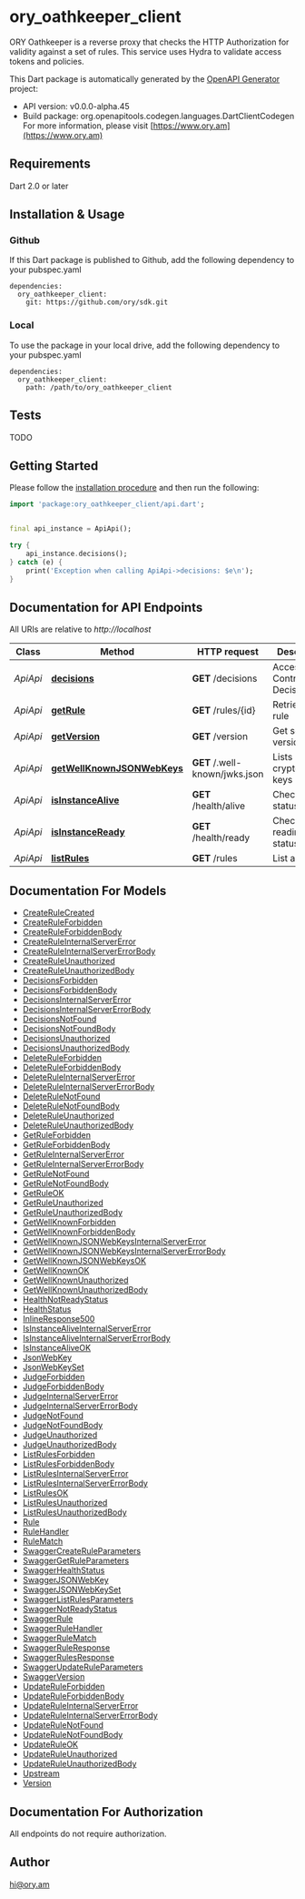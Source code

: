 # ory_oathkeeper_client
ORY Oathkeeper is a reverse proxy that checks the HTTP Authorization for validity against a set of rules. This service uses Hydra to validate access tokens and policies.

This Dart package is automatically generated by the [OpenAPI Generator](https://openapi-generator.tech) project:

- API version: v0.0.0-alpha.45
- Build package: org.openapitools.codegen.languages.DartClientCodegen
For more information, please visit [https://www.ory.am](https://www.ory.am)

## Requirements

Dart 2.0 or later

## Installation & Usage

### Github
If this Dart package is published to Github, add the following dependency to your pubspec.yaml
```
dependencies:
  ory_oathkeeper_client:
    git: https://github.com/ory/sdk.git
```

### Local
To use the package in your local drive, add the following dependency to your pubspec.yaml
```
dependencies:
  ory_oathkeeper_client:
    path: /path/to/ory_oathkeeper_client
```

## Tests

TODO

## Getting Started

Please follow the [installation procedure](#installation--usage) and then run the following:

```dart
import 'package:ory_oathkeeper_client/api.dart';


final api_instance = ApiApi();

try {
    api_instance.decisions();
} catch (e) {
    print('Exception when calling ApiApi->decisions: $e\n');
}

```

## Documentation for API Endpoints

All URIs are relative to *http://localhost*

Class | Method | HTTP request | Description
------------ | ------------- | ------------- | -------------
*ApiApi* | [**decisions**](doc//ApiApi.md#decisions) | **GET** /decisions | Access Control Decision API
*ApiApi* | [**getRule**](doc//ApiApi.md#getrule) | **GET** /rules/{id} | Retrieve a rule
*ApiApi* | [**getVersion**](doc//ApiApi.md#getversion) | **GET** /version | Get service version
*ApiApi* | [**getWellKnownJSONWebKeys**](doc//ApiApi.md#getwellknownjsonwebkeys) | **GET** /.well-known/jwks.json | Lists cryptographic keys
*ApiApi* | [**isInstanceAlive**](doc//ApiApi.md#isinstancealive) | **GET** /health/alive | Check alive status
*ApiApi* | [**isInstanceReady**](doc//ApiApi.md#isinstanceready) | **GET** /health/ready | Check readiness status
*ApiApi* | [**listRules**](doc//ApiApi.md#listrules) | **GET** /rules | List all rules


## Documentation For Models

 - [CreateRuleCreated](doc//CreateRuleCreated.md)
 - [CreateRuleForbidden](doc//CreateRuleForbidden.md)
 - [CreateRuleForbiddenBody](doc//CreateRuleForbiddenBody.md)
 - [CreateRuleInternalServerError](doc//CreateRuleInternalServerError.md)
 - [CreateRuleInternalServerErrorBody](doc//CreateRuleInternalServerErrorBody.md)
 - [CreateRuleUnauthorized](doc//CreateRuleUnauthorized.md)
 - [CreateRuleUnauthorizedBody](doc//CreateRuleUnauthorizedBody.md)
 - [DecisionsForbidden](doc//DecisionsForbidden.md)
 - [DecisionsForbiddenBody](doc//DecisionsForbiddenBody.md)
 - [DecisionsInternalServerError](doc//DecisionsInternalServerError.md)
 - [DecisionsInternalServerErrorBody](doc//DecisionsInternalServerErrorBody.md)
 - [DecisionsNotFound](doc//DecisionsNotFound.md)
 - [DecisionsNotFoundBody](doc//DecisionsNotFoundBody.md)
 - [DecisionsUnauthorized](doc//DecisionsUnauthorized.md)
 - [DecisionsUnauthorizedBody](doc//DecisionsUnauthorizedBody.md)
 - [DeleteRuleForbidden](doc//DeleteRuleForbidden.md)
 - [DeleteRuleForbiddenBody](doc//DeleteRuleForbiddenBody.md)
 - [DeleteRuleInternalServerError](doc//DeleteRuleInternalServerError.md)
 - [DeleteRuleInternalServerErrorBody](doc//DeleteRuleInternalServerErrorBody.md)
 - [DeleteRuleNotFound](doc//DeleteRuleNotFound.md)
 - [DeleteRuleNotFoundBody](doc//DeleteRuleNotFoundBody.md)
 - [DeleteRuleUnauthorized](doc//DeleteRuleUnauthorized.md)
 - [DeleteRuleUnauthorizedBody](doc//DeleteRuleUnauthorizedBody.md)
 - [GetRuleForbidden](doc//GetRuleForbidden.md)
 - [GetRuleForbiddenBody](doc//GetRuleForbiddenBody.md)
 - [GetRuleInternalServerError](doc//GetRuleInternalServerError.md)
 - [GetRuleInternalServerErrorBody](doc//GetRuleInternalServerErrorBody.md)
 - [GetRuleNotFound](doc//GetRuleNotFound.md)
 - [GetRuleNotFoundBody](doc//GetRuleNotFoundBody.md)
 - [GetRuleOK](doc//GetRuleOK.md)
 - [GetRuleUnauthorized](doc//GetRuleUnauthorized.md)
 - [GetRuleUnauthorizedBody](doc//GetRuleUnauthorizedBody.md)
 - [GetWellKnownForbidden](doc//GetWellKnownForbidden.md)
 - [GetWellKnownForbiddenBody](doc//GetWellKnownForbiddenBody.md)
 - [GetWellKnownJSONWebKeysInternalServerError](doc//GetWellKnownJSONWebKeysInternalServerError.md)
 - [GetWellKnownJSONWebKeysInternalServerErrorBody](doc//GetWellKnownJSONWebKeysInternalServerErrorBody.md)
 - [GetWellKnownJSONWebKeysOK](doc//GetWellKnownJSONWebKeysOK.md)
 - [GetWellKnownOK](doc//GetWellKnownOK.md)
 - [GetWellKnownUnauthorized](doc//GetWellKnownUnauthorized.md)
 - [GetWellKnownUnauthorizedBody](doc//GetWellKnownUnauthorizedBody.md)
 - [HealthNotReadyStatus](doc//HealthNotReadyStatus.md)
 - [HealthStatus](doc//HealthStatus.md)
 - [InlineResponse500](doc//InlineResponse500.md)
 - [IsInstanceAliveInternalServerError](doc//IsInstanceAliveInternalServerError.md)
 - [IsInstanceAliveInternalServerErrorBody](doc//IsInstanceAliveInternalServerErrorBody.md)
 - [IsInstanceAliveOK](doc//IsInstanceAliveOK.md)
 - [JsonWebKey](doc//JsonWebKey.md)
 - [JsonWebKeySet](doc//JsonWebKeySet.md)
 - [JudgeForbidden](doc//JudgeForbidden.md)
 - [JudgeForbiddenBody](doc//JudgeForbiddenBody.md)
 - [JudgeInternalServerError](doc//JudgeInternalServerError.md)
 - [JudgeInternalServerErrorBody](doc//JudgeInternalServerErrorBody.md)
 - [JudgeNotFound](doc//JudgeNotFound.md)
 - [JudgeNotFoundBody](doc//JudgeNotFoundBody.md)
 - [JudgeUnauthorized](doc//JudgeUnauthorized.md)
 - [JudgeUnauthorizedBody](doc//JudgeUnauthorizedBody.md)
 - [ListRulesForbidden](doc//ListRulesForbidden.md)
 - [ListRulesForbiddenBody](doc//ListRulesForbiddenBody.md)
 - [ListRulesInternalServerError](doc//ListRulesInternalServerError.md)
 - [ListRulesInternalServerErrorBody](doc//ListRulesInternalServerErrorBody.md)
 - [ListRulesOK](doc//ListRulesOK.md)
 - [ListRulesUnauthorized](doc//ListRulesUnauthorized.md)
 - [ListRulesUnauthorizedBody](doc//ListRulesUnauthorizedBody.md)
 - [Rule](doc//Rule.md)
 - [RuleHandler](doc//RuleHandler.md)
 - [RuleMatch](doc//RuleMatch.md)
 - [SwaggerCreateRuleParameters](doc//SwaggerCreateRuleParameters.md)
 - [SwaggerGetRuleParameters](doc//SwaggerGetRuleParameters.md)
 - [SwaggerHealthStatus](doc//SwaggerHealthStatus.md)
 - [SwaggerJSONWebKey](doc//SwaggerJSONWebKey.md)
 - [SwaggerJSONWebKeySet](doc//SwaggerJSONWebKeySet.md)
 - [SwaggerListRulesParameters](doc//SwaggerListRulesParameters.md)
 - [SwaggerNotReadyStatus](doc//SwaggerNotReadyStatus.md)
 - [SwaggerRule](doc//SwaggerRule.md)
 - [SwaggerRuleHandler](doc//SwaggerRuleHandler.md)
 - [SwaggerRuleMatch](doc//SwaggerRuleMatch.md)
 - [SwaggerRuleResponse](doc//SwaggerRuleResponse.md)
 - [SwaggerRulesResponse](doc//SwaggerRulesResponse.md)
 - [SwaggerUpdateRuleParameters](doc//SwaggerUpdateRuleParameters.md)
 - [SwaggerVersion](doc//SwaggerVersion.md)
 - [UpdateRuleForbidden](doc//UpdateRuleForbidden.md)
 - [UpdateRuleForbiddenBody](doc//UpdateRuleForbiddenBody.md)
 - [UpdateRuleInternalServerError](doc//UpdateRuleInternalServerError.md)
 - [UpdateRuleInternalServerErrorBody](doc//UpdateRuleInternalServerErrorBody.md)
 - [UpdateRuleNotFound](doc//UpdateRuleNotFound.md)
 - [UpdateRuleNotFoundBody](doc//UpdateRuleNotFoundBody.md)
 - [UpdateRuleOK](doc//UpdateRuleOK.md)
 - [UpdateRuleUnauthorized](doc//UpdateRuleUnauthorized.md)
 - [UpdateRuleUnauthorizedBody](doc//UpdateRuleUnauthorizedBody.md)
 - [Upstream](doc//Upstream.md)
 - [Version](doc//Version.md)


## Documentation For Authorization

 All endpoints do not require authorization.


## Author

hi@ory.am


